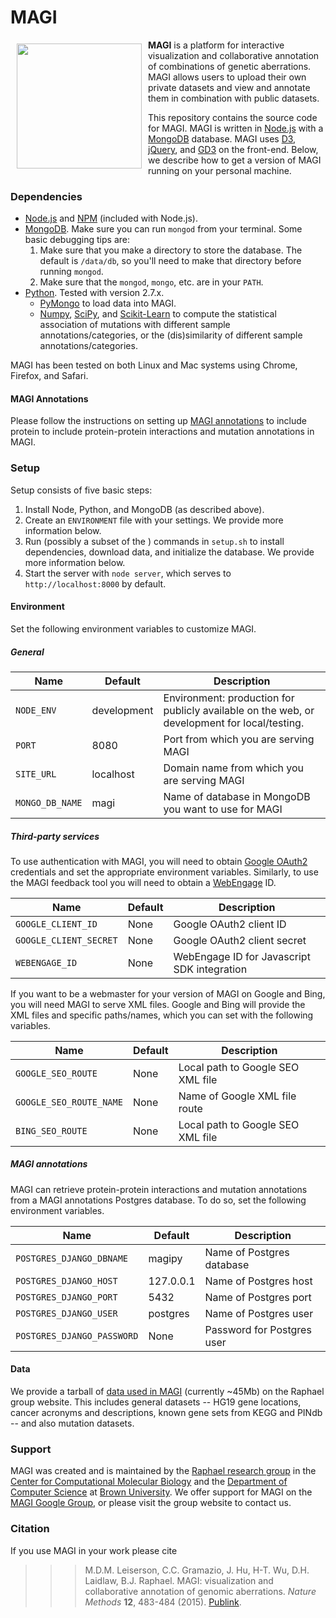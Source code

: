 # MAGI #

<a href="http://magi.cs.brown.edu"><img src="http://magi.cs.brown.edu/img/magiTitle.svg" width="200px" align="left" hspace="10" vspace="6"></a>

**MAGI** is a platform for interactive visualization and collaborative annotation of combinations of genetic aberrations. MAGI allows users to upload their own private datasets and view and annotate them in combination with public datasets.

This repository contains the source code for MAGI. MAGI is written in [Node.js](http://nodejs.org/) with a [MongoDB](http://docs.mongodb.org/manual/tutorial/install-mongodb-on-os-x/) database. MAGI uses [D3](http://d3js.org/), [jQuery](http://jquery.com/), and [GD3](github.com/raphael-group/gd3) on the front-end. Below, we describe how to get a version of MAGI running on your personal machine.

### Dependencies ###

* [Node.js](http://nodejs.org/) and [NPM](https://www.npmjs.org/) (included with Node.js).
* [MongoDB](http://docs.mongodb.org/manual/tutorial/install-mongodb-on-os-x/). Make sure you can run `mongod` from your terminal. Some basic debugging tips are:
   1. Make sure that you make a directory to store the database. The default is `/data/db`,
      so you'll need to make that directory before running `mongod`.
   2. Make sure that the `mongod`, `mongo`, etc. are in your `PATH`.
* [Python](https://www.python.org/). Tested with version 2.7.x.
    * [PyMongo](https://api.mongodb.org/python/current/installation.html) to load data into MAGI.
    * [Numpy](http://www.numpy.org/), [SciPy](http://scikit-learn.org/stable/), and [Scikit-Learn](http://www.scipy.org/) to compute the statistical association of mutations with different sample annotations/categories, or the (dis)similarity of different sample annotations/categories.

MAGI has been tested on both Linux and Mac systems using Chrome, Firefox, and Safari.

#### MAGI Annotations ####

Please follow the instructions on setting up [MAGI annotations](https://github.com/raphael-group/magi-annotations) to include protein to include protein-protein interactions and mutation annotations in MAGI.

### Setup ###

Setup consists of five basic steps:

1. Install Node, Python, and MongoDB  (as described above).
2. Create an `ENVIRONMENT` file with your settings. We provide more information below.
3. Run (possibly a subset of the ) commands in `setup.sh` to install dependencies, download data, and initialize the database. We provide more information below.
4. Start the server with `node server`, which serves to `http://localhost:8000` by default.

#### Environment ####

Set the following environment variables to customize MAGI.

##### General #####

| **Name**        | **Default** | **Description**                                           |
| --------------- | ----------- | --------------------------------------------------------- |
| `NODE_ENV`      | development | Environment: production for publicly available on the web, or development for local/testing. |
| `PORT`          | 8080        | Port from which you are serving MAGI                      |
| `SITE_URL`      | localhost   | Domain name from which you are serving MAGI               |
| `MONGO_DB_NAME` | magi        | Name of database in MongoDB you want to use for MAGI      |

##### Third-party services #####

To use authentication with MAGI, you will need to obtain [Google OAuth2](https://developers.google.com/identity/protocols/OAuth2) credentials and set the appropriate environment variables. Similarly, to use the MAGI feedback tool you will need to obtain a [WebEngage](https://webengage.com/) ID.

| **Name**                | **Default** | **Description**                                           |
| ----------------------- | ------------| --------------------------------------------------------- |
| `GOOGLE_CLIENT_ID`      | None        |  Google OAuth2 client ID                                  |
| `GOOGLE_CLIENT_SECRET`  | None        |  Google OAuth2 client secret                              |
| `WEBENGAGE_ID`          | None        |  WebEngage ID for Javascript SDK integration              |

If you want to be a webmaster for your version of MAGI on Google and Bing, you will need MAGI to serve XML files. Google and Bing will provide the XML files and specific paths/names, which you can set with the following variables.

| **Name**                | **Default** | **Description**                    |
| --------------------    | ------------| ---------------------------------- |
| `GOOGLE_SEO_ROUTE`      | None        |  Local path to Google SEO XML file |
| `GOOGLE_SEO_ROUTE_NAME` | None        |  Name of Google XML file route     |
| `BING_SEO_ROUTE`        | None        |  Local path to Google SEO XML file |

##### MAGI annotations #####

MAGI can retrieve protein-protein interactions and mutation annotations from a MAGI annotations Postgres database. To do so, set the following environment variables.

| **Name**                   | **Default** | **Description**            |
| -------------------------- | ----------- | ---------------------------|
| `POSTGRES_DJANGO_DBNAME`   | magipy      | Name of Postgres database  |
| `POSTGRES_DJANGO_HOST`     | 127.0.0.1   | Name of Postgres host      |
| `POSTGRES_DJANGO_PORT`     | 5432        | Name of Postgres port      |
| `POSTGRES_DJANGO_USER`     | postgres    | Name of Postgres user      |
| `POSTGRES_DJANGO_PASSWORD` | None        | Password for Postgres user |

#### Data ####

We provide a tarball of [data used in MAGI](http://compbio-research.cs.brown.edu/software/magi/data/archives/latest.tar) (currently ~45Mb) on the Raphael group website. This includes general datasets -- HG19 gene locations, cancer acronyms and descriptions, known gene sets from KEGG and PINdb -- and also mutation datasets.

### Support ###

MAGI was created and is maintained by the [Raphael research group](http://compbio.cs.brown.edu) in the [Center for Computational Molecular Biology](http://brown.edu/ccmb) and the [Department of Computer Science](http://cs.brown.edu) at [Brown University](http://brown.edu). We offer support for MAGI on the [MAGI Google Group](https://groups.google.com/forum/#!forum/magi-app), or please visit the group website to contact us.

### Citation ###

If you use MAGI in your work please cite

>>> M.D.M. Leiserson, C.C. Gramazio, J. Hu, H-T. Wu, D.H. Laidlaw, B.J. Raphael. MAGI: visualization and collaborative annotation of genomic aberrations. *Nature Methods* **12**, 483-484 (2015). [Publink](http://www.nature.com/nmeth/journal/v12/n6/full/nmeth.3412.html).
